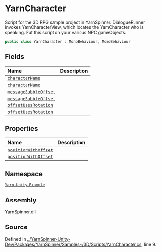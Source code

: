 # YarnCharacter

Script for the 3D RPG sample project in YarnSpinner. DialogueRunner invokes YarnCharacterView, which locates the YarnCharacter who is speaking. Put this script on your various NPC gameObjects.

```csharp
public class YarnCharacter : MonoBehaviour, MonoBehaviour
```

## Fields

| Name | Description |
| :--- | :--- |
| [`characterName`]() |  |
| [`characterName`]() |  |
| [`messageBubbleOffset`]() |  |
| [`messageBubbleOffset`]() |  |
| [`offsetUsesRotation`]() |  |
| [`offsetUsesRotation`]() |  |

## Properties

| Name | Description |
| :--- | :--- |
| [`positionWithOffset`]() |  |
| [`positionWithOffset`]() |  |

## Namespace

[`Yarn.Unity.Example`](../)

## Assembly

YarnSpinner.dll

## Source

Defined in [../YarnSpinner-Unity-Dev/Packages/YarnSpinner/Samples~/3D/Scripts/YarnCharacter.cs](https://github.com/YarnSpinnerTool/YarnSpinner-Unity//blob/develop/Samples~/3D/Scripts/YarnCharacter.cs#L9), line 9.

